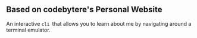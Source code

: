 ## Based on codebytere's Personal Website
An interactive `cli `that allows you to learn about me by navigating around a terminal emulator.
